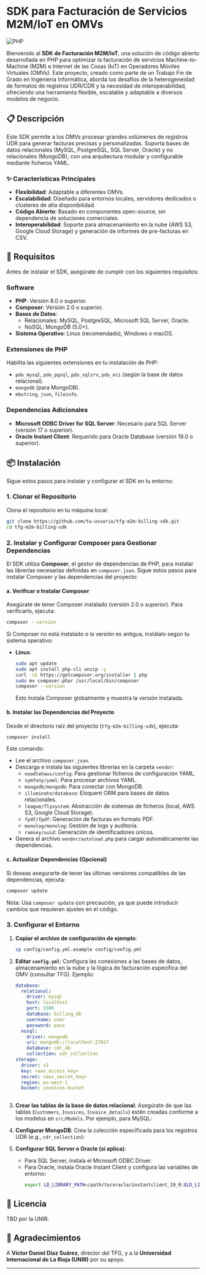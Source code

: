 # SDK para Facturación de Servicios M2M/IoT en OMVs

![PHP](https://img.shields.io/badge/PHP-8.0+-blueviolet) 

Bienvenido al **SDK de Facturación M2M/IoT**, una solución de código abierto desarrollada en PHP para optimizar la facturación de servicios Machine-to-Machine (M2M) e Internet de las Cosas (IoT) en Operadores Móviles Virtuales (OMVs). Este proyecto, creado como parte de un Trabajo Fin de Grado en Ingeniería Informática, aborda los desafíos de la heterogeneidad de formatos de registros UDR/CDR y la necesidad de interoperabilidad, ofreciendo una herramienta flexible, escalable y adaptable a diversos modelos de negocio.

## 📋 Descripción

Este SDK permite a los OMVs procesar grandes volúmenes de registros UDR para generar facturas precisas y personalizadas. Soporta bases de datos relacionales (MySQL, PostgreSQL, SQL Server, Oracle) y no relacionales (MongoDB), con una arquitectura modular y configurable mediante ficheros YAML.

### ✨ Características Principales
- **Flexibilidad**: Adaptable a diferentes OMVs.
- **Escalabilidad**: Diseñado para entornos locales, servidores dedicados o clústeres de alta disponibilidad.
- **Código Abierto**: Basado en componentes open-source, sin dependencia de soluciones comerciales.
- **Interoperabilidad**: Soporte para almacenamiento en la nube (AWS S3, Google Cloud Storage) y generación de informes de pre-facturas en CSV.

## 🚀 Requisitos

Antes de instalar el SDK, asegúrate de cumplir con los siguientes requisitos:

### Software
- **PHP**: Versión 8.0 o superior.
- **Composer**: Versión 2.0 o superior.
- **Bases de Datos**:
  - Relacionales: MySQL, PostgreSQL, Microsoft SQL Server, Oracle.
  - NoSQL: MongoDB (5.0+).
- **Sistema Operativo**: Linux (recomendado), Windows o macOS.


### Extensiones de PHP
Habilita las siguientes extensiones en tu instalación de PHP:
- `pdo_mysql`, `pdo_pgsql`, `pdo_sqlsrv`, `pdo_oci` (según la base de datos relacional).
- `mongodb` (para MongoDB).
- `mbstring`, `json`, `fileinfo`.

### Dependencias Adicionales
- **Microsoft ODBC Driver for SQL Server**: Necesario para SQL Server (versión 17 o superior).
- **Oracle Instant Client**: Requerido para Oracle Database (versión 19.0 o superior).

## 📦 Instalación

Sigue estos pasos para instalar y configurar el SDK en tu entorno:

### 1. Clonar el Repositorio
Clona el repositorio en tu máquina local:
```bash
git clone https://github.com/tu-usuario/tfg-m2m-billing-sdk.git
cd tfg-m2m-billing-sdk
```

### 2. Instalar y Configurar Composer para Gestionar Dependencias
El SDK utiliza **Composer**, el gestor de dependencias de PHP, para instalar las librerías necesarias definidas en `composer.json`. Sigue estos pasos para instalar Composer y las dependencias del proyecto:

#### a. Verificar o Instalar Composer
Asegúrate de tener Composer instalado (versión 2.0 o superior). Para verificarlo, ejecuta:
```bash
composer --version
```
Si Composer no está instalado o la versión es antigua, instálalo según tu sistema operativo:

- **Linux**:
  ```bash
  sudo apt update
  sudo apt install php-cli unzip -y
  curl -sS https://getcomposer.org/installer | php
  sudo mv composer.phar /usr/local/bin/composer
  composer --version
  ```
  Esto instala Composer globalmente y muestra la versión instalada.



#### b. Instalar las Dependencias del Proyecto
Desde el directorio raíz del proyecto (`tfg-m2m-billing-sdk`), ejecuta:
```bash
composer install
```
Este comando:
- Lee el archivo `composer.json`.
- Descarga e instala las siguientes librerías en la carpeta `vendor`:
  - `noodlehaus/config`: Para gestionar ficheros de configuración YAML.
  - `symfony/yaml`: Para procesar archivos YAML.
  - `mongodb/mongodb`: Para conectar con MongoDB.
  - `illuminate/database`: Eloquent ORM para bases de datos relacionales.
  - `league/flysystem`: Abstracción de sistemas de ficheros (local, AWS S3, Google Cloud Storage).
  - `fpdf/fpdf`: Generación de facturas en formato PDF.
  - `monolog/monolog`: Gestión de logs y auditoría.
  - `ramsey/uuid`: Generación de identificadores únicos.
- Genera el archivo `vendor/autoload.php` para cargar automáticamente las dependencias.

#### c. Actualizar Dependencias (Opcional)
Si deseas asegurarte de tener las últimas versiones compatibles de las dependencias, ejecuta:
```bash
composer update
```
Nota: Usa `composer update` con precaución, ya que puede introducir cambios que requieran ajustes en el código.



### 3. Configurar el Entorno
1. **Copiar el archivo de configuración de ejemplo**:
   ```bash
   cp config/config.yml.example config/config.yml
   ```
2. **Editar `config.yml`**:
   Configura las conexiones a las bases de datos, almacenamiento en la nube y la lógica de facturación específica del OMV (consultar TFG). Ejemplo:
   ```yaml
   database:
     relational:
       driver: mysql
       host: localhost
       port: 3306
       database: billing_db
       username: user
       password: pass
     nosql:
       driver: mongodb
       uri: mongodb://localhost:27017
       database: cdr_db
       collection: cdr_collection
   storage:
     driver: s3
     key: <aws_access_key>
     secret: <aws_secret_key>
     region: eu-west-1
     bucket: invoices-bucket
  
   ```

3. **Crear las tablas de la base de datos relacional**:
   Asegúrate de que las tablas (`Customers`, `Invoices`, `Invoice_details`) estén creadas conforme a los modelos en `src/Models`. Por ejemplo, para MySQL:
   

4. **Configurar MongoDB**:
   Crea la colección especificada para los registros UDR (e.g., `cdr_collection`):
  

5. **Configurar SQL Server o Oracle (si aplica)**:
   - Para SQL Server, instala el Microsoft ODBC Driver.    
   - Para Oracle, instala Oracle Instant Client y configura las variables de entorno:
     ```bash
     export LD_LIBRARY_PATH=/path/to/oracle/instantclient_19_0:$LD_LIBRARY_PATH
     ```




## 📜 Licencia

TBD por la UNIR.

## 🙌 Agradecimientos

A **Víctor Daniel Díaz Suárez**, director del TFG, y a la **Universidad Internacional de La Rioja (UNIR)** por su apoyo.

---
